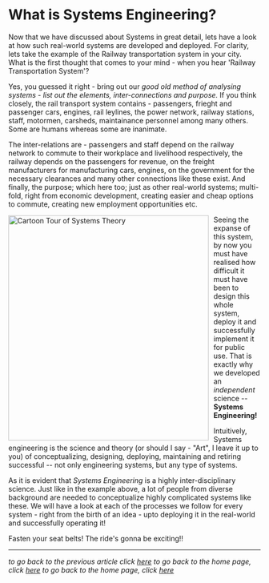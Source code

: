 # What is Systems Engineering?

Now that we have discussed about Systems in great detail, lets have a look at how such real-world systems are developed and deployed. For clarity, lets take the example of the Railway transportation system in your city. What is the first thought that comes to your mind - when you hear 'Railway Transportation System'?

Yes, you guessed it right - bring out our *good old method of analysing systems* - *list out the elements, inter-connections and purpose.* If you think closely, the rail transport system contains - passengers, frieght and passenger cars, engines, rail leylines, the power network, railway stations, staff, motormen, carsheds, maintainance personnel among many others. Some are humans whereas some are inanimate.

The inter-relations are - passengers and staff depend on the railway network to commute to their workplace and livelihood respectively, the railway depends on the passengers for revenue, on the freight manufacturers for manufacturing cars, engines, on the government for the necessary clearances and many other connections like these exist. And finally,  the purpose; which here too; just as other real-world systems; multi-fold, right from economic development, creating easier and cheap options to commute, creating new employment opportunities etc. 

<img src="https://ssl.c.photoshelter.com/img-get2/I00000zISZyy7hvI/fit=1000x750/Ionicus-Joshua-Armitage-Trains-Cartoons-Punch-Magazine-1957-05-15-618.jpg" height=450 width=400
     alt="Cartoon Tour of Systems Theory"
     style="float: left; vertical-align:center; margin-right: 10px;"/>

Seeing the expanse of this system, by now you must have realised how difficult it must have been to design this whole system, deploy it and successfully implement it for public use. That is exactly why we developed an *independent* science -- **Systems Engineering!** 

Intuitively, Systems engineering is the science and theory (or should I say - "Art", I leave it up to you) of conceptualizing, designing, deploying, maintaining and retiring successful -- not only engineering systems, but any type of systems. 

As it is evident that *Systems Engineering* is a highly inter-disciplinary science. Just like in the example above, a lot of people from diverse background are needed to conceptualize highly complicated systems like these. We will have a look at each of the processes we follow for every system - right from the birth of an idea - upto deploying it in the real-world and successfully operating it!

Fasten your seat belts! The ride's gonna be exciting!!

---
_to go back to the previous article click [here](https://sohamphanseiitb.github.io/Think-in-Systems/Systems_Theory/more_on_systems.html)_
_to go back to the home page, click [here](https://sohamphanseiitb.github.io/Think-in-Systems/systems-engineering.html)_
_to go back to the home page, click [here](https://sohamphanseiitb.github.io/Think-in-Systems/index.html)_

